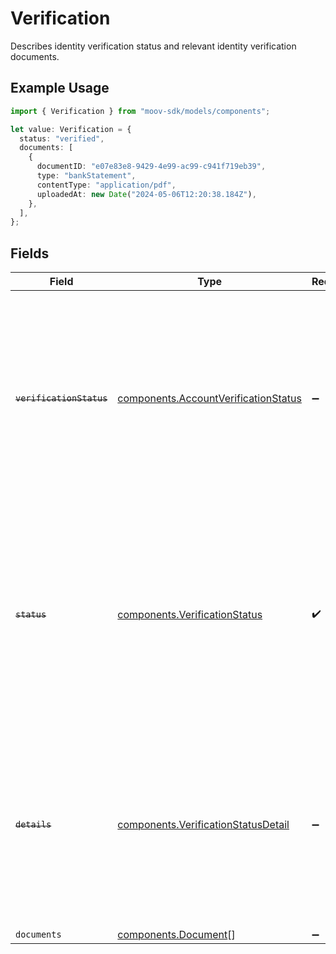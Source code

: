 # Verification

Describes identity verification status and relevant identity verification documents.

## Example Usage

```typescript
import { Verification } from "moov-sdk/models/components";

let value: Verification = {
  status: "verified",
  documents: [
    {
      documentID: "e07e83e8-9429-4e99-ac99-c941f719eb39",
      type: "bankStatement",
      contentType: "application/pdf",
      uploadedAt: new Date("2024-05-06T12:20:38.184Z"),
    },
  ],
};
```

## Fields

| Field                                                                                                                                                                       | Type                                                                                                                                                                        | Required                                                                                                                                                                    | Description                                                                                                                                                                 |
| --------------------------------------------------------------------------------------------------------------------------------------------------------------------------- | --------------------------------------------------------------------------------------------------------------------------------------------------------------------------- | --------------------------------------------------------------------------------------------------------------------------------------------------------------------------- | --------------------------------------------------------------------------------------------------------------------------------------------------------------------------- |
| ~~`verificationStatus`~~                                                                                                                                                    | [components.AccountVerificationStatus](../../models/components/accountverificationstatus.md)                                                                                | :heavy_minus_sign:                                                                                                                                                          | : warning: ** DEPRECATED **: This will be removed in a future release, please migrate away from it as soon as possible.<br/><br/>Possible states an account verification can be in. |
| ~~`status`~~                                                                                                                                                                | [components.VerificationStatus](../../models/components/verificationstatus.md)                                                                                              | :heavy_check_mark:                                                                                                                                                          | : warning: ** DEPRECATED **: This will be removed in a future release, please migrate away from it as soon as possible.<br/><br/>Possible states an account verification can be in. |
| ~~`details`~~                                                                                                                                                               | [components.VerificationStatusDetail](../../models/components/verificationstatusdetail.md)                                                                                  | :heavy_minus_sign:                                                                                                                                                          | : warning: ** DEPRECATED **: This will be removed in a future release, please migrate away from it as soon as possible.<br/><br/>Additional detail for a verification status. |
| `documents`                                                                                                                                                                 | [components.Document](../../models/components/document.md)[]                                                                                                                | :heavy_minus_sign:                                                                                                                                                          | N/A                                                                                                                                                                         |
